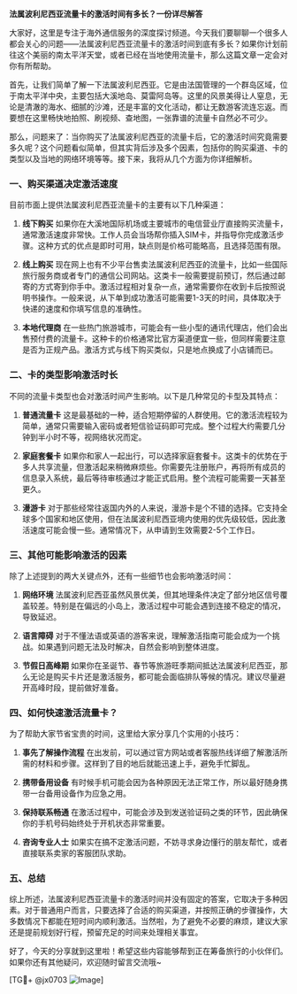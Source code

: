 **法属波利尼西亚流量卡的激活时间有多长？一份详尽解答**

大家好，这里是专注于海外通信服务的深度探讨频道。今天我们要聊聊一个很多人都会关心的问题——法属波利尼西亚流量卡的激活时间到底有多长？如果你计划前往这个美丽的南太平洋天堂，或者已经在当地使用流量卡，那么这篇文章一定会对你有所帮助。

首先，让我们简单了解一下法属波利尼西亚。它是由法国管理的一个群岛区域，位于南太平洋中央，主要包括大溪地岛、莫雷阿岛等。这里的风景美得让人窒息，无论是清澈的海水、细腻的沙滩，还是丰富的文化活动，都让无数游客流连忘返。而要想在这里畅快地拍照、刷视频、查地图，一张靠谱的流量卡自然必不可少。

那么，问题来了：当你购买了法属波利尼西亚的流量卡后，它的激活时间究竟需要多久呢？这个问题看似简单，但其实背后涉及多个因素，包括你的购买渠道、卡的类型以及当地的网络环境等等。接下来，我将从几个方面为你详细解析。

### 一、购买渠道决定激活速度

目前市面上提供法属波利尼西亚流量卡的主要有以下几种渠道：

1. **线下购买**
   如果你在大溪地国际机场或主要城市的电信营业厅直接购买流量卡，通常激活速度非常快。工作人员会当场帮你插入SIM卡，并指导你完成激活步骤。这种方式的优点是即时可用，缺点则是价格可能略高，且选择范围有限。

2. **线上购买**
   现在网上也有不少平台售卖法属波利尼西亚的流量卡，比如一些国际旅行服务商或者专门的通信公司网站。这类卡一般需要提前预订，然后通过邮寄的方式寄到你手中。激活过程相对复杂一点，通常需要你在收到卡后按照说明书操作。一般来说，从下单到成功激活可能需要1-3天的时间，具体取决于快递的速度和你填写信息的准确性。

3. **本地代理商**
   在一些热门旅游城市，可能会有一些小型的通讯代理店，他们会出售预付费的流量卡。这种卡的价格通常比官方渠道便宜一些，但同样需要注意是否为正规产品。激活方式与线下购买类似，只是地点换成了小店铺而已。

### 二、卡的类型影响激活时长

不同的流量卡类型也会对激活时间产生影响。以下是几种常见的卡型及其特点：

1. **普通流量卡**
   这是最基础的一种，适合短期停留的人群使用。它的激活流程较为简单，通常只需要输入密码或者短信验证码即可完成。整个过程大约需要几分钟到半小时不等，视网络状况而定。

2. **家庭套餐卡**
   如果你和家人一起出行，可以选择家庭套餐卡。这类卡的优势在于多人共享流量，但激活起来稍微麻烦些。你需要先注册账户，再将所有成员的信息录入系统，最后等待审核通过才能正式启用。整个流程可能需要一天甚至更久。

3. **漫游卡**
   对于那些经常往返国内外的人来说，漫游卡是个不错的选择。它支持全球多个国家和地区使用，但在法属波利尼西亚境内使用的优先级较低，因此激活速度可能会慢一些。通常情况下，从申请到生效需要2-5个工作日。

### 三、其他可能影响激活的因素

除了上述提到的两大关键点外，还有一些细节也会影响激活时间：

1. **网络环境**
   法属波利尼西亚虽然风景优美，但其地理条件决定了部分地区信号覆盖较差。特别是在偏远的小岛上，激活过程中可能会遇到连接不稳定的情况，导致延迟。

2. **语言障碍**
   对于不懂法语或英语的游客来说，理解激活指南可能会成为一个挑战。如果遇到问题无法及时解决，自然会影响到整体进度。

3. **节假日高峰期**
   如果你在圣诞节、春节等旅游旺季期间抵达法属波利尼西亚，那么无论是购买卡片还是激活服务，都可能会面临排队等候的情况。建议尽量避开高峰时段，提前做好准备。

### 四、如何快速激活流量卡？

为了帮助大家节省宝贵的时间，这里给大家分享几个实用的小技巧：

1. **事先了解操作流程**
   在出发前，可以通过官方网站或者客服热线详细了解激活所需的材料和步骤。这样到了目的地后就能迅速上手，避免手忙脚乱。

2. **携带备用设备**
   有时候手机可能会因为各种原因无法正常工作，所以最好随身携带一台备用设备作为应急之用。

3. **保持联系畅通**
   在激活过程中，可能会涉及到发送验证码之类的环节，因此确保你的手机号码始终处于开机状态非常重要。

4. **咨询专业人士**
   如果实在搞不定激活问题，不妨寻求身边懂行的朋友帮忙，或者直接联系卖家的客服团队求助。

### 五、总结

综上所述，法属波利尼西亚流量卡的激活时间并没有固定的答案，它取决于多种因素。对于普通用户而言，只要选择了合适的购买渠道，并按照正确的步骤操作，大多数情况下都能在短时间内顺利激活。当然啦，为了避免不必要的麻烦，建议大家还是提前规划好行程，预留充足的时间来处理相关事宜。

好了，今天的分享就到这里啦！希望这些内容能够帮到正在筹备旅行的小伙伴们。如果你还有其他疑问，欢迎随时留言交流哦~

[TG💪+ @jx0703 ![Image](https://github.com/user-attachments/assets/dbca1d08-cadb-493c-b0ec-ad6f7a83f270)]